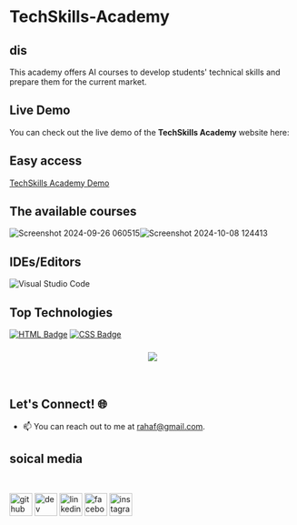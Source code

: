 # TechSkills-Academy

## dis
This academy offers AI courses to develop students' technical skills and prepare them for the current market.


## Live Demo

You can check out the live demo of the **TechSkills Academy** website here: 
## Easy access
[TechSkills Academy Demo](https://rahaf-ayn-kraie.github.io/TechSkills-Academy/)
## The available courses
![Screenshot 2024-09-26 060515](https://github.com/user-attachments/assets/f4d5e51e-9265-4228-b15d-2cfdea801d08)![Screenshot 2024-10-08 124413](https://github.com/user-attachments/assets/f7e52892-0195-48ad-ab7b-d40148c33e49)

## IDEs/Editors

![Visual Studio Code](https://img.shields.io/badge/Visual%20Studio%20Code-0078d7.svg?style=for-the-badge&logo=visual-studio-code&logoColor=white)
## Top Technologies


[![HTML Badge](https://img.shields.io/badge/-HTML-E34F26?style=for-the-badge&labelColor=black&logo=html5&logoColor=E34F26)](#)
[![CSS Badge](https://img.shields.io/badge/-CSS-1572B6?style=for-the-badge&labelColor=black&logo=css3&logoColor=1572B6)](#)

<h3 align="center">
    <img src="https://readme-typing-svg.herokuapp.com/?font=Righteous&size=25&center=true&vCenter=true&width=500&height=70&duration=4000&lines=Thanks+for+visiting!+✌️;+Shoot+me+a+message+on+email!;Rahaf+:)">
</h3>

<br/>

## Let's Connect! 🌐

- 📫 You can reach out to me at [rahaf@gmail.com](mailto:rahaf@gmail.com).
## soical media 


<br>

[<img src='https://cdn.jsdelivr.net/npm/simple-icons@3.0.1/icons/github.svg' alt='github' height='40'>](https://github.com/Rahaf-Ayn-Kraie)  [<img src='https://cdn.jsdelivr.net/npm/simple-icons@3.0.1/icons/dev-dot-to.svg' alt='dev' height='40'>](https://dev.to/rahaf.AK)  [<img src='https://cdn.jsdelivr.net/npm/simple-icons@3.0.1/icons/linkedin.svg' alt='linkedin' height='40'>](https://www.linkedin.com/in/rahaf-AK/)  [<img src='https://cdn.jsdelivr.net/npm/simple-icons@3.0.1/icons/facebook.svg' alt='facebook' height='40'>](https://www.facebook.com/rahaf-AK)  [<img src='https://cdn.jsdelivr.net/npm/simple-icons@3.0.1/icons/instagram.svg' alt='instagram' height='40'>](https://www.instagram.com/rahaf-ak/)
